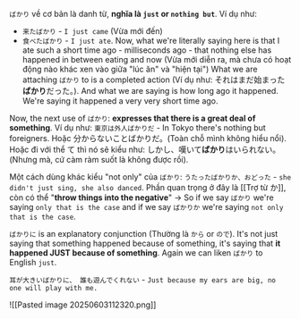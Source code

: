 `ばかり` về cơ bản là danh từ, **nghĩa là `just` or `nothing but`**. Ví dụ như:
- `来たばかり` - `I just came` (Vừa mới đến)
- `食べたばかり` - `I just ate`. Now, what we're literally saying here is that I ate such a short time ago - milliseconds ago - that nothing else has happened in between eating and now (Vừa mới diễn ra, mà chưa có hoạt động nào khác xen vào giữa "lúc ăn" và "hiện tại")
What we are attaching `ばかり` to is a completed action (Ví dụ như: それはまだ始まった**ばかり**だった。). And what we are saying is how long ago it happened. We're saying it happened a very very short time ago.

Now, the next use of `ばかり`: **expresses that there is a great deal of something**. Ví dụ như: `東京は外人ばかりだ` - In Tokyo there's nothing but foreigners. Hoặc 分からないことばかりだ。(Toàn chỗ mình không hiểu nổi). Hoặc đi với thể て thì nó sẽ kiểu như: しかし、嘆いて**ばかり**はいられない。(Nhưng mà, cứ càm ràm suốt là không được rồi).

Một cách dùng khác kiểu "not only" của `ばかり`: `うたったばかりか、おどった` - `she didn't just sing, she also danced`. Phần quan trọng ở đây là [[Trợ từ か]], còn có thể "**throw things into the negative**" -> So if we say `ばかり` we're saying `only that is the case` and if we say `ばかりか` we're saying `not only that is the case`.

`ばかりに` is an explanatory conjunction (Thường là `から` or `ので`). It's not just saying that something happened because of something, it's saying that **it happened JUST because of something**. Again we can liken `ばかり` to English `just`.

`耳が大きいばかりに、 誰も遊んでくれない` - `Just because my ears are big, no one will play with me.`

![[Pasted image 20250603112320.png]]